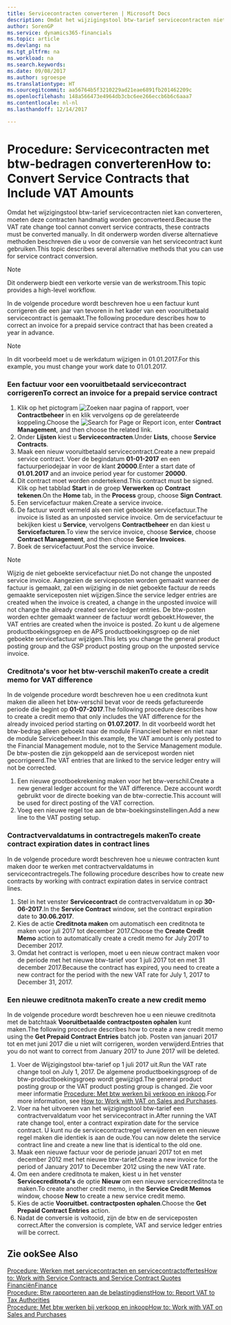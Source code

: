 ```yaml
---
title: Servicecontracten converteren | Microsoft Docs
description: Omdat het wijzigingstool btw-tarief servicecontracten niet kan converteren, moeten deze contracten handmatig worden geconverteerd. In dit onderwerp worden diverse alternatieve methoden beschreven die u voor de conversie van het servicecontract kunt gebruiken.
author: SorenGP
ms.service: dynamics365-financials
ms.topic: article
ms.devlang: na
ms.tgt_pltfrm: na
ms.workload: na
ms.search.keywords: 
ms.date: 09/08/2017
ms.author: sgroespe
ms.translationtype: HT
ms.sourcegitcommit: aa56764b5f3210229ad21eae6891fb201462209c
ms.openlocfilehash: 148a566473e4964db3cbc6ee266eccb6b6c6aaa7
ms.contentlocale: nl-nl
ms.lasthandoff: 12/14/2017

---
```

# <a name="how-to-convert-service-contracts-that-include-vat-amounts"></a><span data-ttu-id="ba650-104">Procedure: Servicecontracten met btw-bedragen converteren</span><span class="sxs-lookup"><span data-stu-id="ba650-104">How to: Convert Service Contracts that Include VAT Amounts</span></span>
<span data-ttu-id="ba650-105">Omdat het wijzigingstool btw-tarief servicecontracten niet kan converteren, moeten deze contracten handmatig worden geconverteerd.</span><span class="sxs-lookup"><span data-stu-id="ba650-105">Because the VAT rate change tool cannot convert service contracts, these contracts must be converted manually.</span></span> <span data-ttu-id="ba650-106">In dit onderwerp worden diverse alternatieve methoden beschreven die u voor de conversie van het servicecontract kunt gebruiken.</span><span class="sxs-lookup"><span data-stu-id="ba650-106">This topic describes several alternative methods that you can use for service contract conversion.</span></span>  

> [!NOTE]  
>  <span data-ttu-id="ba650-107">Dit onderwerp biedt een verkorte versie van de werkstroom.</span><span class="sxs-lookup"><span data-stu-id="ba650-107">This topic provides a high-level workflow.</span></span>  

 <span data-ttu-id="ba650-108">In de volgende procedure wordt beschreven hoe u een factuur kunt corrigeren die een jaar van tevoren in het kader van een vooruitbetaald servicecontract is gemaakt.</span><span class="sxs-lookup"><span data-stu-id="ba650-108">The following procedure describes how to correct an invoice for a prepaid service contract that has been created a year in advance.</span></span>  

> [!NOTE]  
>  <span data-ttu-id="ba650-109">In dit voorbeeld moet u de werkdatum wijzigen in 01.01.2017.</span><span class="sxs-lookup"><span data-stu-id="ba650-109">For this example, you must change your work date to 01.01.2017.</span></span>  

### <a name="to-correct-an-invoice-for-a-prepaid-service-contract"></a><span data-ttu-id="ba650-110">Een factuur voor een vooruitbetaald servicecontract corrigeren</span><span class="sxs-lookup"><span data-stu-id="ba650-110">To correct an invoice for a prepaid service contract</span></span>  
1. <span data-ttu-id="ba650-111">Klik op het pictogram ![Zoeken naar pagina of rapport](media/ui-search/search_small.png "pictogram Zoeken naar pagina of rapport"), voer **Contractbeheer** in en klik vervolgens op de gerelateerde koppeling.</span><span class="sxs-lookup"><span data-stu-id="ba650-111">Choose the ![Search for Page or Report](media/ui-search/search_small.png "Search for Page or Report icon") icon, enter **Contract Management**, and then choose the related link.</span></span>  
2. <span data-ttu-id="ba650-112">Onder **Lijsten** kiest u **Servicecontracten**.</span><span class="sxs-lookup"><span data-stu-id="ba650-112">Under **Lists**, choose **Service Contracts**.</span></span>  
3. <span data-ttu-id="ba650-113">Maak een nieuw vooruitbetaald servicecontract.</span><span class="sxs-lookup"><span data-stu-id="ba650-113">Create a new prepaid service contract.</span></span> <span data-ttu-id="ba650-114">Voer de begindatum **01-01-2017** en een factuurperiodejaar in voor de klant **20000**.</span><span class="sxs-lookup"><span data-stu-id="ba650-114">Enter a start date of **01.01.2017** and an invoice period year for customer **20000**.</span></span>  
4. <span data-ttu-id="ba650-115">Dit contract moet worden ondertekend.</span><span class="sxs-lookup"><span data-stu-id="ba650-115">This contract must be signed.</span></span> <span data-ttu-id="ba650-116">Klik op het tabblad **Start** in de groep **Verwerken** op **Contract tekenen**.</span><span class="sxs-lookup"><span data-stu-id="ba650-116">On the **Home** tab, in the **Process** group, choose **Sign Contract**.</span></span>  
5. <span data-ttu-id="ba650-117">Een servicefactuur maken.</span><span class="sxs-lookup"><span data-stu-id="ba650-117">Create a service invoice.</span></span>
6. <span data-ttu-id="ba650-118">De factuur wordt vermeld als een niet geboekte servicefactuur.</span><span class="sxs-lookup"><span data-stu-id="ba650-118">The invoice is listed as an unposted service invoice.</span></span> <span data-ttu-id="ba650-119">Om de servicefactuur te bekijken kiest u **Service**, vervolgens **Contractbeheer** en dan kiest u **Servicefacturen**.</span><span class="sxs-lookup"><span data-stu-id="ba650-119">To view the service invoice, choose **Service**, choose **Contract Management**, and then choose **Service Invoices**.</span></span>  
7. <span data-ttu-id="ba650-120">Boek de servicefactuur.</span><span class="sxs-lookup"><span data-stu-id="ba650-120">Post the service invoice.</span></span>  

> [!NOTE]  
>  <span data-ttu-id="ba650-121">Wijzig de niet geboekte servicefactuur niet.</span><span class="sxs-lookup"><span data-stu-id="ba650-121">Do not change the unposted service invoice.</span></span> <span data-ttu-id="ba650-122">Aangezien de serviceposten worden gemaakt wanneer de factuur is gemaakt, zal een wijziging in de niet geboekte factuur de reeds gemaakte serviceposten niet wijzigen.</span><span class="sxs-lookup"><span data-stu-id="ba650-122">Since the service ledger entries are created when the invoice is created, a change in the unposted invoice will not change the already created service ledger entries.</span></span> <span data-ttu-id="ba650-123">De btw-posten worden echter gemaakt wanneer de factuur wordt geboekt.</span><span class="sxs-lookup"><span data-stu-id="ba650-123">However, the VAT entries are created when the invoice is posted.</span></span> <span data-ttu-id="ba650-124">Zo kunt u de algemene productboekingsgroep en de APS productboekingsgroep op de niet geboekte servicefactuur wijzigen.</span><span class="sxs-lookup"><span data-stu-id="ba650-124">This lets you change the general product posting group and the GSP product posting group on the unposted service invoice.</span></span>  

### <a name="to-create-a-credit-memo-for-vat-difference"></a><span data-ttu-id="ba650-125">Creditnota's voor het btw-verschil maken</span><span class="sxs-lookup"><span data-stu-id="ba650-125">To create a credit memo for VAT difference</span></span>  
<span data-ttu-id="ba650-126">In de volgende procedure wordt beschreven hoe u een creditnota kunt maken die alleen het btw-verschil bevat voor de reeds gefactureerde periode die begint op **01-07-2017**.</span><span class="sxs-lookup"><span data-stu-id="ba650-126">The following procedure describes how to create a credit memo that only includes the VAT difference for the already invoiced period starting on **01.07.2017**.</span></span> <span data-ttu-id="ba650-127">In dit voorbeeld wordt het btw-bedrag alleen geboekt naar de module Financieel beheer en niet naar de module Servicebeheer.</span><span class="sxs-lookup"><span data-stu-id="ba650-127">In this example, the VAT amount is only posted to the Financial Management module, not to the Service Management module.</span></span> <span data-ttu-id="ba650-128">De btw-posten die zijn gekoppeld aan de servicepost worden niet gecorrigeerd.</span><span class="sxs-lookup"><span data-stu-id="ba650-128">The VAT entries that are linked to the service ledger entry will not be corrected.</span></span>  

1. <span data-ttu-id="ba650-129">Een nieuwe grootboekrekening maken voor het btw-verschil.</span><span class="sxs-lookup"><span data-stu-id="ba650-129">Create a new general ledger account for the VAT difference.</span></span> <span data-ttu-id="ba650-130">Deze account wordt gebruikt voor de directe boeking van de btw-correctie.</span><span class="sxs-lookup"><span data-stu-id="ba650-130">This account will be used for direct posting of the VAT correction.</span></span>  
2. <span data-ttu-id="ba650-131">Voeg een nieuwe regel toe aan de btw-boekingsinstellingen.</span><span class="sxs-lookup"><span data-stu-id="ba650-131">Add a new line to the VAT posting setup.</span></span>  

### <a name="to-create-contract-expiration-dates-in-contract-lines"></a><span data-ttu-id="ba650-132">Contractvervaldatums in contractregels maken</span><span class="sxs-lookup"><span data-stu-id="ba650-132">To create contract expiration dates in contract lines</span></span>  
<span data-ttu-id="ba650-133">In de volgende procedure wordt beschreven hoe u nieuwe contracten kunt maken door te werken met contractvervaldatums in servicecontractregels.</span><span class="sxs-lookup"><span data-stu-id="ba650-133">The following procedure describes how to create new contracts by working with contract expiration dates in service contract lines.</span></span>  

1. <span data-ttu-id="ba650-134">Stel in het venster **Servicecontract** de contractvervaldatum in op **30-06-2017**.</span><span class="sxs-lookup"><span data-stu-id="ba650-134">In the **Service Contract** window, set the contract expiration date to **30.06.2017**.</span></span>  
2. <span data-ttu-id="ba650-135">Kies de actie **Creditnota maken** om automatisch een creditnota te maken voor juli 2017 tot december 2017.</span><span class="sxs-lookup"><span data-stu-id="ba650-135">Choose the **Create Credit Memo** action to automatically create a credit memo for July 2017 to December 2017.</span></span>  
3. <span data-ttu-id="ba650-136">Omdat het contract is verlopen, moet u een nieuw contract maken voor de periode met het nieuwe btw-tarief voor 1 juli 2017 tot en met 31 december 2017.</span><span class="sxs-lookup"><span data-stu-id="ba650-136">Because the contract has expired, you need to create a new contract for the period with the new VAT rate for July 1, 2017 to December 31, 2017.</span></span>  

### <a name="to-create-a-new-credit-memo"></a><span data-ttu-id="ba650-137">Een nieuwe creditnota maken</span><span class="sxs-lookup"><span data-stu-id="ba650-137">To create a new credit memo</span></span>  
<span data-ttu-id="ba650-138">In de volgende procedure wordt beschreven hoe u een nieuwe creditnota met de batchtaak **Vooruitbetaalde contractposten ophalen** kunt maken.</span><span class="sxs-lookup"><span data-stu-id="ba650-138">The following procedure describes how to create a new credit memo using the **Get Prepaid Contract Entries** batch job.</span></span> <span data-ttu-id="ba650-139">Posten van januari 2017 tot en met juni 2017 die u niet wilt corrigeren, worden verwijderd.</span><span class="sxs-lookup"><span data-stu-id="ba650-139">Entries that you do not want to correct from January 2017 to June 2017 will be deleted.</span></span>  

1. <span data-ttu-id="ba650-140">Voer de Wijzigingstool btw-tarief op 1 juli 2017 uit.</span><span class="sxs-lookup"><span data-stu-id="ba650-140">Run the VAT rate change tool on July 1, 2017.</span></span> <span data-ttu-id="ba650-141">De algemene productboekingsgroep of de btw-productboekingsgroep wordt gewijzigd.</span><span class="sxs-lookup"><span data-stu-id="ba650-141">The general product posting group or the VAT product posting group is changed.</span></span> <span data-ttu-id="ba650-142">Zie voor meer informatie [Procedure: Met btw werken bij verkoop en inkoop](finance-work-with-vat.md).</span><span class="sxs-lookup"><span data-stu-id="ba650-142">For more information, see [How to: Work with VAT on Sales and Purchases](finance-work-with-vat.md).</span></span>  
2. <span data-ttu-id="ba650-143">Voer na het uitvoeren van het wijzigingstool btw-tarief een contractvervaldatum voor het servicecontract in.</span><span class="sxs-lookup"><span data-stu-id="ba650-143">After running the VAT rate change tool, enter a contract expiration date for the service contract.</span></span> <span data-ttu-id="ba650-144">U kunt nu de servicecontractregel verwijderen en een nieuwe regel maken die identiek is aan de oude.</span><span class="sxs-lookup"><span data-stu-id="ba650-144">You can now delete the service contract line and create a new line that is identical to the old one.</span></span>  
3. <span data-ttu-id="ba650-145">Maak een nieuwe factuur voor de periode januari 2017 tot en met december 2012 met het nieuwe btw-tarief.</span><span class="sxs-lookup"><span data-stu-id="ba650-145">Create a new invoice for the period of January 2017 to December 2012 using the new VAT rate.</span></span>  
4. <span data-ttu-id="ba650-146">Om een andere creditnota te maken, kiest u in het venster **Servicecreditnota's** de optie **Nieuw** om een nieuwe servicecreditnota te maken.</span><span class="sxs-lookup"><span data-stu-id="ba650-146">To create another credit memo, in the **Service Credit Memos** window, choose **New** to create a new service credit memo.</span></span>  
5. <span data-ttu-id="ba650-147">Kies de actie **Vooruitbet. contractposten ophalen**.</span><span class="sxs-lookup"><span data-stu-id="ba650-147">Choose the **Get Prepaid Contract Entries** action.</span></span>  
6. <span data-ttu-id="ba650-148">Nadat de conversie is voltooid, zijn de btw en de serviceposten correct.</span><span class="sxs-lookup"><span data-stu-id="ba650-148">After the conversion is complete, VAT and service ledger entries will be correct.</span></span>  

## <a name="see-also"></a><span data-ttu-id="ba650-149">Zie ook</span><span class="sxs-lookup"><span data-stu-id="ba650-149">See Also</span></span>  
[<span data-ttu-id="ba650-150">Procedure: Werken met servicecontracten en servicecontractoffertes</span><span class="sxs-lookup"><span data-stu-id="ba650-150">How to: Work with Service Contracts and Service Contract Quotes</span></span>](service-how-to-create-service-contracts-and-service-contract-quotes.md)  
[<span data-ttu-id="ba650-151">Financiën</span><span class="sxs-lookup"><span data-stu-id="ba650-151">Finance</span></span>](finance.md)  
[<span data-ttu-id="ba650-152">Procedure: Btw rapporteren aan de belastingdienst</span><span class="sxs-lookup"><span data-stu-id="ba650-152">How to: Report VAT to Tax Authorities</span></span>](finance-how-report-vat.md)  
[<span data-ttu-id="ba650-153">Procedure: Met btw werken bij verkoop en inkoop</span><span class="sxs-lookup"><span data-stu-id="ba650-153">How to: Work with VAT on Sales and Purchases</span></span>](finance-work-with-vat.md)  

